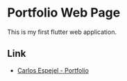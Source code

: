 # Portfolio Web Page

This is my first flutter web application.

## Link

- [Carlos Espejel - Portfolio](https://carlosesp710.github.io/flttr-portfolio/)
